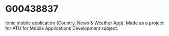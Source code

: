 # G00438837
Ionic mobile application (Country, News &amp; Weather App).
Made as a project for ATU for Mobile Applications Development subject.
